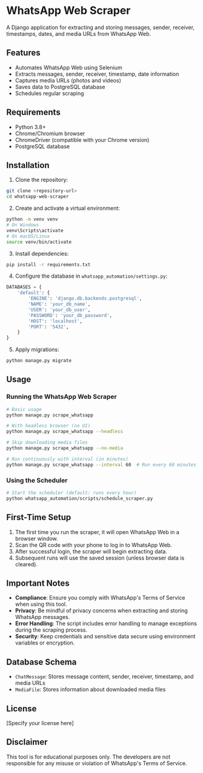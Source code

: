 # WhatsApp Web Scraper

A Django application for extracting and storing messages, sender, receiver, timestamps, dates, and media URLs from WhatsApp Web.

## Features

- Automates WhatsApp Web using Selenium
- Extracts messages, sender, receiver, timestamp, date information
- Captures media URLs (photos and videos)
- Saves data to PostgreSQL database
- Schedules regular scraping

## Requirements

- Python 3.8+
- Chrome/Chromium browser
- ChromeDriver (compatible with your Chrome version)
- PostgreSQL database

## Installation

1. Clone the repository:
```bash
git clone <repository-url>
cd whatsapp-web-scraper
```

2. Create and activate a virtual environment:
```bash
python -m venv venv
# On Windows
venv\Scripts\activate
# On macOS/Linux
source venv/bin/activate
```

3. Install dependencies:
```bash
pip install -r requirements.txt
```

4. Configure the database in `whatsapp_automation/settings.py`:
```python
DATABASES = {
    'default': {
        'ENGINE': 'django.db.backends.postgresql',
        'NAME': 'your_db_name',
        'USER': 'your_db_user',
        'PASSWORD': 'your_db_password',
        'HOST': 'localhost',
        'PORT': '5432',
    }
}
```

5. Apply migrations:
```bash
python manage.py migrate
```

## Usage

### Running the WhatsApp Web Scraper

```bash
# Basic usage
python manage.py scrape_whatsapp

# With headless browser (no UI)
python manage.py scrape_whatsapp --headless

# Skip downloading media files
python manage.py scrape_whatsapp --no-media

# Run continuously with interval (in minutes)
python manage.py scrape_whatsapp --interval 60  # Run every 60 minutes
```

### Using the Scheduler

```bash
# Start the scheduler (default: runs every hour)
python whatsapp_automation/scripts/schedule_scraper.py
```

## First-Time Setup

1. The first time you run the scraper, it will open WhatsApp Web in a browser window.
2. Scan the QR code with your phone to log in to WhatsApp Web.
3. After successful login, the scraper will begin extracting data.
4. Subsequent runs will use the saved session (unless browser data is cleared).

## Important Notes

- **Compliance**: Ensure you comply with WhatsApp's Terms of Service when using this tool.
- **Privacy**: Be mindful of privacy concerns when extracting and storing WhatsApp messages.
- **Error Handling**: The script includes error handling to manage exceptions during the scraping process.
- **Security**: Keep credentials and sensitive data secure using environment variables or encryption.

## Database Schema

- `ChatMessage`: Stores message content, sender, receiver, timestamp, and media URLs
- `MediaFile`: Stores information about downloaded media files

## License

[Specify your license here]

## Disclaimer

This tool is for educational purposes only. The developers are not responsible for any misuse or violation of WhatsApp's Terms of Service. 